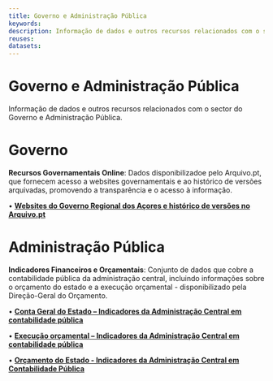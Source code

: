 ```yaml
---
title: Governo e Administração Pública
keywords:
description: Informação de dados e outros recursos relacionados com o sector do Governo e Administração Pública.
reuses:
datasets:
---
```

# Governo e Administração Pública

Informação de dados e outros recursos relacionados com o sector do Governo e Administração Pública.

# Governo
**Recursos Governamentais Online**: Dados disponibilizadoe pelo Arquivo.pt, que fornecem acesso a websites governamentais e ao histórico de versões arquivadas, promovendo a transparência e o acesso à informação.

•	[**Websites do Governo Regional dos Açores e histórico de versões no Arquivo.pt**](https://dados.gov.pt/pt/datasets/websites-do-governo-regional-dos-acores-e-historico-de-versoes-no-arquivo-pt/)

# Administração Pública

**Indicadores Financeiros e Orçamentais**: Conjunto de dados que cobre a contabilidade pública da administração central, incluindo informações sobre o orçamento do estado e a execução orçamental - disponibilizado pela Direção-Geral do Orçamento.

•	[**Conta Geral do Estado – Indicadores da Administração Central em contabilidade pública**](https://dados.gov.pt/pt/datasets/conta-geral-do-estado-indicadores-da-administracao-central-em-contabilidade-publica/)

•	[**Execução orçamental – Indicadores da Administração Central em contabilidade pública**](https://dados.gov.pt/pt/datasets/execucao-orcamental-indicadores-da-administracao-central-em-contabilidade-publica/)

•	[**Orçamento do Estado - Indicadores da Administração Central em Contabilidade Pública**](https://dados.gov.pt/pt/datasets/orcamento-do-estado-indicadores-da-administracao-central-em-contabilidade-publica/)

